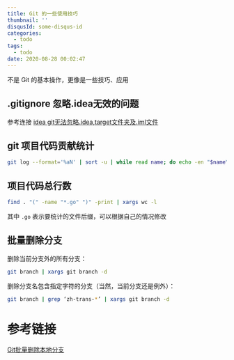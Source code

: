 ```yaml
---
title: Git 的一些使用技巧
thumbnail: ''
disqusId: some-disqus-id
categories:
  - todo
tags:
  - todo
date: 2020-08-28 00:02:47
---
```


不是 Git 的基本操作，更像是一些技巧、应用

<!-- more -->

## .gitignore 忽略.idea无效的问题

参考连接 [idea git无法忽略.idea,target文件夹及.iml文件](https://my.oschina.net/u/3316387/blog/1635593)

## git 项目代码贡献统计

```bash
git log --format='%aN' | sort -u | while read name; do echo -en "$name\t"; git log --author="$name" --pretty=tformat: --numstat | awk '{ add += $1; subs += $2; loc += $1 - $2 } END { printf "added lines: %s, removed lines: %s, total lines: %s\n", add, subs, loc }' -; done
```

## 项目代码总行数

```bash
find . "(" -name "*.go" ")" -print | xargs wc -l
```

其中 `.go` 表示要统计的文件后缀，可以根据自己的情况修改

## 批量删除分支

删除当前分支外的所有分支：

```bash
git branch | xargs git branch -d
```

删除分支名包含指定字符的分支（当然，当前分支还是例外）：

```bash
git branch | grep ‘zh-trans-*’ | xargs git branch -d
```

# 参考链接

[Git批量删除本地分支](https://blog.csdn.net/u012719153/article/details/81136081)
